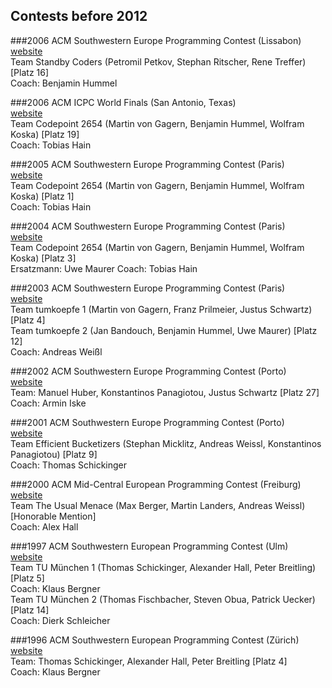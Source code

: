 ## Contests before 2012

###2006 ACM Southwestern Europe Programming Contest (Lissabon)  
[website](http://swerc2006.googlepages.com/swerc2006results)  
Team Standby Coders (Petromil Petkov, Stephan Ritscher, Rene Treffer) [Platz 16]  
Coach: Benjamin Hummel

###2006 ACM ICPC World Finals (San Antonio, Texas)  
[website](http://icpc.baylor.edu/icpc/Finals/Standings2006.html)  
Team Codepoint 2654 (Martin von Gagern, Benjamin Hummel, Wolfram Koska) [Platz 19]  
Coach: Tobias Hain

###2005 ACM Southwestern Europe Programming Contest (Paris)  
[website](http://www.polytechnique.edu/icpc2005/2005/ranking.html)  
Team Codepoint 2654 (Martin von Gagern, Benjamin Hummel, Wolfram Koska) [Platz 1]  
Coach: Tobias Hain

###2004 ACM Southwestern Europe Programming Contest (Paris)  
[website](http://www.acm.polytechnique.fr/2004/results/report.html)  
Team Codepoint 2654 (Martin von Gagern, Benjamin Hummel, Wolfram Koska) [Platz 3]  
Ersatzmann: Uwe Maurer
Coach: Tobias Hain

###2003 ACM Southwestern Europe Programming Contest (Paris)  
[website](http://icpc.baylor.edu/past/icpc2004/RegReport/icpc.baylor.edu/regionals/ViewRegionalStandings5df0.html?ContestID=657)  
Team tumkoepfe 1 (Martin von Gagern, Franz Prilmeier, Justus Schwartz) [Platz 4]  
Team tumkoepfe 2 (Jan Bandouch, Benjamin Hummel, Uwe Maurer) [Platz 12]  
Coach: Andreas Weißl

###2002 ACM Southwestern Europe Programming Contest (Porto)  
[website](http://icpc.baylor.edu/past/icpc2003/regionals/Reports/icpc.baylor.edu/icpc/regionals/SWERC02/index.html)  
Team: Manuel Huber, Konstantinos Panagiotou, Justus Schwartz [Platz 27]  
Coach: Armin Iske

###2001 ACM Southwestern Europe Programming Contest (Porto)  
[website](http://icpc.baylor.edu/past/icpc2002/regionals/SWERC01/default.asp)  
Team Efficient Bucketizers (Stephan Micklitz, Andreas Weissl, Konstantinos Panagiotou) [Platz 9]  
Coach: Thomas Schickinger

###2000 ACM Mid-Central European Programming Contest (Freiburg)  
[website](http://icpc.baylor.edu/past/icpc2001/regionals/MCEurope00/)  
Team The Usual Menace (Max Berger, Martin Landers, Andreas Weissl) [Honorable Mention]  
Coach: Alex Hall

###1997 ACM Southwestern European Programming Contest (Ulm)  
[website](http://www.informatik.uni-ulm.de/acm/Regionals/1997/)  
Team TU München 1 (Thomas Schickinger, Alexander Hall, Peter Breitling) [Platz 5]  
Coach: Klaus Bergner  
Team TU München 2 (Thomas Fischbacher, Steven Obua, Patrick Uecker) [Platz 14]  
Coach: Dierk Schleicher

###1996 ACM Southwestern European Programming Contest (Zürich)  
[website](http://www.informatik.uni-ulm.de/acm/Regionals/1996/)  
Team: Thomas Schickinger, Alexander Hall, Peter Breitling [Platz 4]  
Coach: Klaus Bergner

